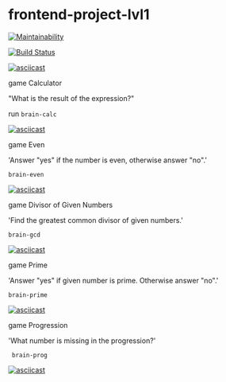 # frontend-project-lvl1

[![Maintainability](https://api.codeclimate.com/v1/badges/cf32c7e514dc1a030fd7/maintainability)](https://codeclimate.com/github/Fessan/frontend-project-lvl1/maintainability)

[![Build Status](https://travis-ci.org/Fessan/frontend-project-lvl1.svg?branch=master)](https://travis-ci.org/Fessan/frontend-project-lvl1)



[![asciicast](https://asciinema.org/a/VyxbhLr64H0URM6kXvPJ3o2WW.svg)](https://asciinema.org/a/VyxbhLr64H0URM6kXvPJ3o2WW)

game Сalculator


"What is the result of the expression?"



run ```brain-calc```

[![asciicast](https://asciinema.org/a/DJIPeGObFVlXS6ZkmT9D35HrJ.svg)](https://asciinema.org/a/DJIPeGObFVlXS6ZkmT9D35HrJ)


game Even

'Answer "yes" if the number is even, otherwise answer "no".'

```brain-even```

[![asciicast](https://asciinema.org/a/RCVqrJ1ASt1OSCGzb0OjdSHdx.svg)](https://asciinema.org/a/RCVqrJ1ASt1OSCGzb0OjdSHdx)


game Divisor of Given Numbers

'Find the greatest common divisor of given numbers.'

```brain-gcd```

[![asciicast](https://asciinema.org/a/Wh8LyiiMkRnJOKczjE3rGAn8i.svg)](https://asciinema.org/a/Wh8LyiiMkRnJOKczjE3rGAn8i)


game Prime


'Answer "yes" if given number is prime. Otherwise answer "no".'

```brain-prime```

[![asciicast](https://asciinema.org/a/AKIsoxoA9MUzP9JIlHzGLFO0X.svg)](https://asciinema.org/a/AKIsoxoA9MUzP9JIlHzGLFO0X)


game Progression

'What number is missing in the progression?'

``` brain-prog```

[![asciicast](https://asciinema.org/a/mSfyfZXIXp8x0zjStuVsanrNQ.svg)](https://asciinema.org/a/mSfyfZXIXp8x0zjStuVsanrNQ)


